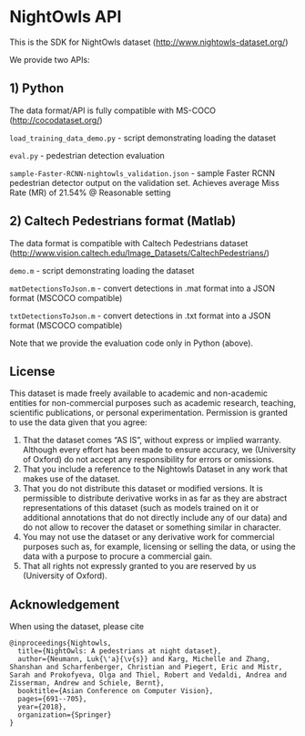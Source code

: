 # NightOwls API

This is the SDK for NightOwls dataset (http://www.nightowls-dataset.org/)

We provide two APIs:
## 1) Python
The data format/API is fully compatible with MS-COCO (http://cocodataset.org/)

`load_training_data_demo.py` - script demonstrating loading the dataset

`eval.py` - pedestrian detection evaluation

`sample-Faster-RCNN-nightowls_validation.json` - sample Faster RCNN pedestrian detector output on the validation set. Achieves average Miss Rate (MR) of 21.54% @ Reasonable setting



## 2) Caltech Pedestrians format (Matlab)
The data format is compatible with Caltech Pedestrians dataset (http://www.vision.caltech.edu/Image_Datasets/CaltechPedestrians/)

`demo.m` - script demonstrating loading the dataset

`matDetectionsToJson.m` - convert detections in .mat format into a JSON format (MSCOCO compatible)

`txtDetectionsToJson.m` - convert detections in .txt format into a JSON format (MSCOCO compatible)

Note that we provide the evaluation code only in Python (above).

## License

This dataset is made freely available to academic and non-academic entities for non-commercial purposes such as academic research, teaching, scientific publications, or personal experimentation. Permission is granted to use the data given that you agree:
1. That the dataset comes “AS IS”, without express or implied warranty. Although every effort has been made to ensure accuracy, we (University of Oxford) do not accept any responsibility for errors or omissions.
2. That you include a reference to the Nightowls Dataset in any work that makes use of the dataset.
3. That you do not distribute this dataset or modified versions. It is permissible to distribute derivative works in as far as they are abstract representations of this dataset (such as models trained on it or additional annotations that do not directly include any of our data) and do not allow to recover the dataset or something similar in character.
4. You may not use the dataset or any derivative work for commercial purposes such as, for example, licensing or selling the data, or using the data with a purpose to procure a commercial gain.
5. That all rights not expressly granted to you are reserved by us (University of Oxford).


## Acknowledgement

When using the dataset, please cite


```
@inproceedings{Nightowls,
  title={NightOwls: A pedestrians at night dataset},
  author={Neumann, Luk{\'a}{\v{s}} and Karg, Michelle and Zhang, Shanshan and Scharfenberger, Christian and Piegert, Eric and Mistr, Sarah and Prokofyeva, Olga and Thiel, Robert and Vedaldi, Andrea and Zisserman, Andrew and Schiele, Bernt},
  booktitle={Asian Conference on Computer Vision},
  pages={691--705},
  year={2018},
  organization={Springer}
}
```
